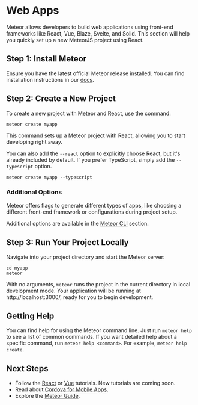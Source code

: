 # Web Apps

Meteor allows developers to build web applications using front-end frameworks like React, Vue, Blaze, Svelte, and Solid.
This section will help you quickly set up a new MeteorJS project using React.

## Step 1: Install Meteor

Ensure you have the latest official Meteor release installed. You can find installation instructions in our [docs](/about/install.html).

## Step 2: Create a New Project

To create a new project with Meteor and React, use the command:

```shell
meteor create myapp
```

This command sets up a Meteor project with React, allowing you to start developing right away.

You can also add the `--react` option to explicitly choose React, but it's already included by default.
If you prefer TypeScript, simply add the `--typescript` option. 

```shell
meteor create myapp --typescript
```

### Additional Options

Meteor offers flags to generate different types of apps, like choosing a different front-end framework or configurations during project setup.

Additional options are available in the [Meteor CLI](/cli/#meteor-create-app-name) section.

## Step 3: Run Your Project Locally

Navigate into your project directory and start the Meteor server:

```shell
cd myapp
meteor
```

With no arguments, `meteor` runs the project in the current directory in local development mode.
Your application will be running at http://localhost:3000/, ready for you to begin development.

## Getting Help

You can find help for using the Meteor command line. Just run `meteor help` to see a list of common commands.
If you want detailed help about a specific command, run `meteor help <command>`. For example, `meteor help create`.

## Next Steps

- Follow the [React](/tutorials/react/index.html) or [Vue](/tutorials/vue/meteorjs3-vue3-vue-meteor-tracker.html) tutorials. New tutorials are coming soon.
- Read about [Cordova for Mobile Apps](/about/cordova.html).
- Explore the [Meteor Guide](https://guide.meteor.com/).